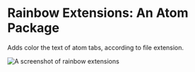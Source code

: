 # Rainbow Extensions: An Atom Package

Adds color the text of atom tabs, according to file extension.

![A screenshot of rainbow extensions](https://github.com/graemeboy/rainbow-extensions/resources/screenshot1.png)
